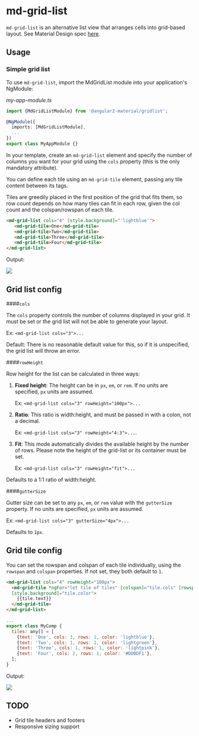 # md-grid-list

`md-grid-list` is an alternative list view that arranges cells into grid-based layout. 
See Material Design spec [here](https://www.google.com/design/spec/components/grid-lists.html).

## Usage

### Simple grid list

To use `md-grid-list`, import the MdGridList module into your application's NgModule:

*my-app-module.ts*
```ts
import {MdGridListModule} from '@angular2-material/gridlist';

@NgModule({
  imports: [MdGridListModule],
  ...
})
export class MyAppModule {}
```

In your template, create an `md-grid-list` element and specify the number of columns you want for
your grid using the `cols` property (this is the only mandatory attribute). 

You can define each tile using an `md-grid-tile` element, passing any tile content between its tags.

Tiles are greedily placed in the first position of the grid that fits them, so row count depends on 
how many tiles can fit in each row, given the col count and the colspan/rowspan of each tile.

```html
<md-grid-list cols="4" [style.background]="'lightblue'">
   <md-grid-tile>One</md-grid-tile>
   <md-grid-tile>Two</md-grid-tile>
   <md-grid-tile>Three</md-grid-tile>
   <md-grid-tile>Four</md-grid-tile>
</md-grid-list>
```

Output:

<img src="https://material.angularjs.org/material2_assets/grid-list/basic-grid-list.png">

## Grid list config

####`cols`

The `cols` property controls the number of columns displayed in your grid. It must be set or the 
grid list will not be able to generate your layout.

Ex: `<md-grid-list cols="3">...`

Default: There is no reasonable default value for this, so if it is unspecified, the grid list will 
throw an error.

####`rowHeight`

Row height for the list can be calculated in three ways:

1. **Fixed height**: The height can be in `px`, `em`, or `rem`.  If no units are specified, `px` 
units are assumed. 
   
   Ex: `<md-grid-list cols="3" rowHeight="100px">...`
        
2. **Ratio**: This ratio is width:height, and must be passed in with a colon, not a decimal.

   Ex: `<md-grid-list cols="3" rowHeight="4:3">...`.
        
3. **Fit**:  This mode automatically divides the available height by the number of rows.  Please note
the height of the grid-list or its container must be set.  

   Ex: `<md-grid-list cols="3" rowHeight="fit">...`

Defaults to a 1:1 ratio of width:height. 
        
####`gutterSize`

Gutter size can be set to any `px`, `em`, or `rem` value with the `gutterSize` property.  If no 
units are specified, `px` units are assumed.

Ex: `<md-grid-list cols="3" gutterSize="4px">...`

Defaults to `1px`.
        
## Grid tile config

You can set the rowspan and colspan of each tile individually, using the `rowspan` and `colspan` 
properties.  If not set, they both default to `1`.

```html
<md-grid-list cols="4" rowHeight="100px">
  <md-grid-tile *ngFor="let tile of tiles" [colspan]="tile.cols" [rowspan]="tile.rows"
  [style.background]="tile.color">
    {{tile.text}}
  </md-grid-tile>
</md-grid-list>
```

```javascript
...
export class MyComp {
  tiles: any[] = [
    {text: 'One', cols: 3, rows: 1, color: 'lightblue'},
    {text: 'Two', cols: 1, rows: 2, color: 'lightgreen'},
    {text: 'Three', cols: 1, rows: 1, color: 'lightpink'},
    {text: 'Four', cols: 2, rows: 1, color: '#DDBDF1'},
  ];
}
```

Output:

<img src="https://material.angularjs.org/material2_assets/grid-list/fancy-grid-list.png">

## TODO

- Grid tile headers and footers
- Responsive sizing support
